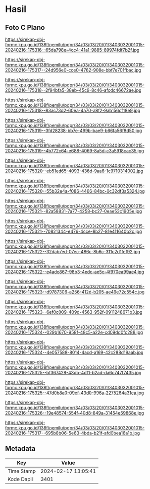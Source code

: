 # Hasil

## Foto C Plano

https://sirekap-obj-formc.kpu.go.id/138f/pemilu/pdpr/34/03/03/20/01/3403032001015-20240216-175316--65da798e-4cc4-41a1-9885-89974fdf7b2f.jpg

https://sirekap-obj-formc.kpu.go.id/138f/pemilu/pdpr/34/03/03/20/01/3403032001015-20240216-175317--24d956e0-cce0-4762-908e-bbf7e701fbac.jpg

https://sirekap-obj-formc.kpu.go.id/138f/pemilu/pdpr/34/03/03/20/01/3403032001015-20240216-175318--2f94bfa5-38eb-45c9-8c46-afcdc46672ae.jpg

https://sirekap-obj-formc.kpu.go.id/138f/pemilu/pdpr/34/03/03/20/01/3403032001015-20240216-175318--83ac73d2-60ea-4a70-a8f2-9ab156cf18e9.jpg

https://sirekap-obj-formc.kpu.go.id/138f/pemilu/pdpr/34/03/03/20/01/3403032001015-20240216-175319--3fd28238-bb7e-499b-bae9-b66fa56f8d50.jpg

https://sirekap-obj-formc.kpu.go.id/138f/pemilu/pdpr/34/03/03/20/01/3403032001015-20240216-175319--4b772c64-e688-4069-8a5d-c3a5918cac35.jpg

https://sirekap-obj-formc.kpu.go.id/138f/pemilu/pdpr/34/03/03/20/01/3403032001015-20240216-175320--eb51ed65-4093-436d-9aa6-1c9710314002.jpg

https://sirekap-obj-formc.kpu.go.id/138f/pemilu/pdpr/34/03/03/20/01/3403032001015-20240216-175320--55b32e4a-f086-4466-84bc-0c32df3a5324.jpg

https://sirekap-obj-formc.kpu.go.id/138f/pemilu/pdpr/34/03/03/20/01/3403032001015-20240216-175321--82a58831-7a77-4258-bc27-0eae53c1905e.jpg

https://sirekap-obj-formc.kpu.go.id/138f/pemilu/pdpr/34/03/03/20/01/3403032001015-20240216-175321--70821344-e476-4cce-8b27-81e411640b2c.jpg

https://sirekap-obj-formc.kpu.go.id/138f/pemilu/pdpr/34/03/03/20/01/3403032001015-20240216-175322--32dab7ed-07ec-486c-8b6c-311c2d1fef92.jpg

https://sirekap-obj-formc.kpu.go.id/138f/pemilu/pdpr/34/03/03/20/01/3403032001015-20240216-175322--e4adc867-98b3-4edc-ae5c-4f970ea99ae4.jpg

https://sirekap-obj-formc.kpu.go.id/138f/pemilu/pdpr/34/03/03/20/01/3403032001015-20240216-175323--d9787306-a256-412d-b205-ae49e72c554c.jpg

https://sirekap-obj-formc.kpu.go.id/138f/pemilu/pdpr/34/03/03/20/01/3403032001015-20240216-175323--6ef0c009-409d-4563-952f-0911248671b3.jpg

https://sirekap-obj-formc.kpu.go.id/138f/pemilu/pdpr/34/03/03/20/01/3403032001015-20240216-175324--029b1670-958f-48c5-a22e-cd09dd0fc288.jpg

https://sirekap-obj-formc.kpu.go.id/138f/pemilu/pdpr/34/03/03/20/01/3403032001015-20240216-175324--4e057588-8014-4acd-a169-42c288d19aab.jpg

https://sirekap-obj-formc.kpu.go.id/138f/pemilu/pdpr/34/03/03/20/01/3403032001015-20240216-175325--bf367428-43db-4df1-b2ad-da6c747f7435.jpg

https://sirekap-obj-formc.kpu.go.id/138f/pemilu/pdpr/34/03/03/20/01/3403032001015-20240216-175325--47d0b8a0-09ef-43d0-996a-2275264a31ea.jpg

https://sirekap-obj-formc.kpu.go.id/138f/pemilu/pdpr/34/03/03/20/01/3403032001015-20240216-175326--19e48574-554f-40d8-849a-31454e59868e.jpg

https://sirekap-obj-formc.kpu.go.id/138f/pemilu/pdpr/34/03/03/20/01/3403032001015-20240216-175317--695b8b06-5e63-4bda-b21f-afd0bea16a1b.jpg


## Metadata

| Key        | Value               |
| ---------- | ------------------- |
| Time Stamp | 2024-02-17 13:05:41 |
| Kode Dapil | 3401                |



